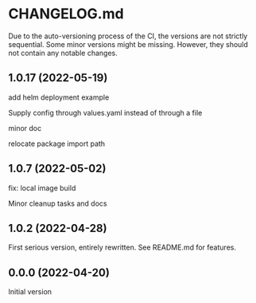 # CHANGELOG.md

Due to the auto-versioning process of the CI, the versions are not strictly sequential. Some minor versions might be missing. However, they should not contain any notable changes.

## 1.0.17 (2022-05-19)

add helm deployment example

Supply config through values.yaml instead of through a file

minor doc

relocate package import path

## 1.0.7 (2022-05-02)

fix: local image build

Minor cleanup tasks and docs

## 1.0.2 (2022-04-28)

First serious version, entirely rewritten. See README.md for features.

## 0.0.0 (2022-04-20)

Initial version
